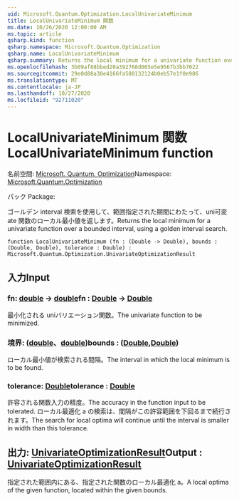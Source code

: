 ```yaml
---
uid: Microsoft.Quantum.Optimization.LocalUnivariateMinimum
title: LocalUnivariateMinimum 関数
ms.date: 10/26/2020 12:00:00 AM
ms.topic: article
qsharp.kind: function
qsharp.namespace: Microsoft.Quantum.Optimization
qsharp.name: LocalUnivariateMinimum
qsharp.summary: Returns the local minimum for a univariate function over a bounded interval, using a golden interval search.
ms.openlocfilehash: 3b09af88bbed20a392768d005e5e9567b3bb7022
ms.sourcegitcommit: 29e0d88a30e4166fa580132124b0eb57e1f0e986
ms.translationtype: MT
ms.contentlocale: ja-JP
ms.lasthandoff: 10/27/2020
ms.locfileid: "92711020"
---
```

# <a name="localunivariateminimum-function"></a><span data-ttu-id="47880-102">LocalUnivariateMinimum 関数</span><span class="sxs-lookup"><span data-stu-id="47880-102">LocalUnivariateMinimum function</span></span>

<span data-ttu-id="47880-103">名前空間: [Microsoft. Quantum. Optimization](xref:Microsoft.Quantum.Optimization)</span><span class="sxs-lookup"><span data-stu-id="47880-103">Namespace: [Microsoft.Quantum.Optimization](xref:Microsoft.Quantum.Optimization)</span></span>

<span data-ttu-id="47880-104">パック [](https://nuget.org/packages/)</span><span class="sxs-lookup"><span data-stu-id="47880-104">Package: [](https://nuget.org/packages/)</span></span>


<span data-ttu-id="47880-105">ゴールデン interval 検索を使用して、範囲指定された期間にわたって、uni可変 ate 関数のローカル最小値を返します。</span><span class="sxs-lookup"><span data-stu-id="47880-105">Returns the local minimum for a univariate function over a bounded interval, using a golden interval search.</span></span>

```qsharp
function LocalUnivariateMinimum (fn : (Double -> Double), bounds : (Double, Double), tolerance : Double) : Microsoft.Quantum.Optimization.UnivariateOptimizationResult
```


## <a name="input"></a><span data-ttu-id="47880-106">入力</span><span class="sxs-lookup"><span data-stu-id="47880-106">Input</span></span>

### <a name="fn--double---double"></a><span data-ttu-id="47880-107">fn: [double](xref:microsoft.quantum.lang-ref.double) -> [double](xref:microsoft.quantum.lang-ref.double)</span><span class="sxs-lookup"><span data-stu-id="47880-107">fn : [Double](xref:microsoft.quantum.lang-ref.double) -> [Double](xref:microsoft.quantum.lang-ref.double)</span></span>

<span data-ttu-id="47880-108">最小化される uniバリエーション関数。</span><span class="sxs-lookup"><span data-stu-id="47880-108">The univariate function to be minimized.</span></span>


### <a name="bounds--doubledouble"></a><span data-ttu-id="47880-109">境界: ([double](xref:microsoft.quantum.lang-ref.double)、[double](xref:microsoft.quantum.lang-ref.double))</span><span class="sxs-lookup"><span data-stu-id="47880-109">bounds : ([Double](xref:microsoft.quantum.lang-ref.double),[Double](xref:microsoft.quantum.lang-ref.double))</span></span>

<span data-ttu-id="47880-110">ローカル最小値が検索される間隔。</span><span class="sxs-lookup"><span data-stu-id="47880-110">The interval in which the local minimum is to be found.</span></span>


### <a name="tolerance--double"></a><span data-ttu-id="47880-111">tolerance: [Double](xref:microsoft.quantum.lang-ref.double)</span><span class="sxs-lookup"><span data-stu-id="47880-111">tolerance : [Double](xref:microsoft.quantum.lang-ref.double)</span></span>

<span data-ttu-id="47880-112">許容される関数入力の精度。</span><span class="sxs-lookup"><span data-stu-id="47880-112">The accuracy in the function input to be tolerated.</span></span>
<span data-ttu-id="47880-113">ローカル最適化 a の検索は、間隔がこの許容範囲を下回るまで続行されます。</span><span class="sxs-lookup"><span data-stu-id="47880-113">The search for local optima will continue until the interval is smaller in width than this tolerance.</span></span>



## <a name="output--univariateoptimizationresult"></a><span data-ttu-id="47880-114">出力: [UnivariateOptimizationResult](xref:Microsoft.Quantum.Optimization.UnivariateOptimizationResult)</span><span class="sxs-lookup"><span data-stu-id="47880-114">Output : [UnivariateOptimizationResult](xref:Microsoft.Quantum.Optimization.UnivariateOptimizationResult)</span></span>

<span data-ttu-id="47880-115">指定された範囲内にある、指定された関数のローカル最適化 a。</span><span class="sxs-lookup"><span data-stu-id="47880-115">A local optima of the given function, located within the given bounds.</span></span>